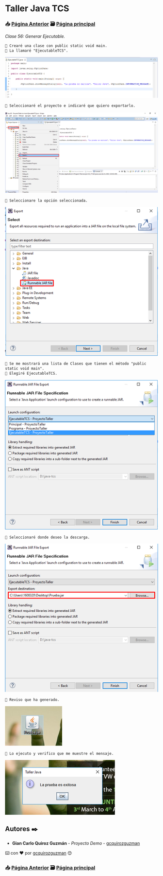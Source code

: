 # Taller Java TCS
### 📥 [Página Anterior](https://github.com/gcquirozguzman/java-tcs-202001/tree/JOP0100001) 🗃️ [Página principal](https://github.com/gcquirozguzman/java-tcs-202001) 

_Clase 56: Generar Ejecutable._

```
📢 Crearé una clase con public static void main.
📢 La llamaré "EjecutableTCS".
```

![Error: imagen no ha sido cargada](https://github.com/gcquirozguzman/java-tcs-202001/blob/Clase-56/imagenes/pagina_56_1.png)

```
📢 Seleccionaré el proyecto e indicaré que quiero exportarlo.
```

![Error: imagen no ha sido cargada](https://github.com/gcquirozguzman/java-tcs-202001/blob/Clase-56/imagenes/pagina_56_2.png)


```
📢 Seleccionare la opción seleccionada.
```

![Error: imagen no ha sido cargada](https://github.com/gcquirozguzman/java-tcs-202001/blob/Clase-56/imagenes/pagina_56_3.png)


```
📢 Se me mostrará una lista de Clases que tienen el método "public static void main". 
📢 Elegiré EjecutableTCS.
```

![Error: imagen no ha sido cargada](https://github.com/gcquirozguzman/java-tcs-202001/blob/Clase-56/imagenes/pagina_56_4.png)


```
📢 Seleccionaré donde deseo la descarga.
```

![Error: imagen no ha sido cargada](https://github.com/gcquirozguzman/java-tcs-202001/blob/Clase-56/imagenes/pagina_56_5.png)


```
📢 Reviso que ha generado.
```

![Error: imagen no ha sido cargada](https://github.com/gcquirozguzman/java-tcs-202001/blob/Clase-56/imagenes/pagina_56_6.png)


```
📢 Lo ejecuto y verifico que me muestre el mensaje.
```

![Error: imagen no ha sido cargada](https://github.com/gcquirozguzman/java-tcs-202001/blob/Clase-56/imagenes/pagina_56_7.png)


## Autores ✒️

* **Gian Carlo Quiroz Guzmán** - *Proyecto Demo* - [gcquirozguzman](https://github.com/gcquirozguzman)

⌨️ con ❤️ por [gcquirozguzman](https://github.com/gcquirozguzman) 😊

### 📥 [Página Anterior](https://github.com/gcquirozguzman/java-tcs-202001/tree/JOP0100001) 🗃️ [Página principal](https://github.com/gcquirozguzman/java-tcs-202001) 
